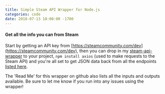 ```yaml
---
title: Simple Steam API Wrapper for Node.js
categories: code
date: 2018-07-13 18:00:00 -1700
---
```


#### Get all the info you can from Steam

Start by getting an API key from [https://steamcommunity.com/dev](https://steamcommunity.com/dev), then you can drop in my [steam-api-wrapper](
https://github.com/PlayerVMachine/Simple-Steam-API-Wrapper) to your project, `npm install axios` \(used to make requests to the Steam API\) and you're all set to get JSON data back from all the endpoints [listed here](https://developer.valvesoftware.com/wiki/Steam_Web_API#GetNewsForApp_.28v0001.29).

The 'Read Me' for this wrapper on github also lists all the inputs and outputs available. Be sure to let me know if you run into any issues using the wrapper!